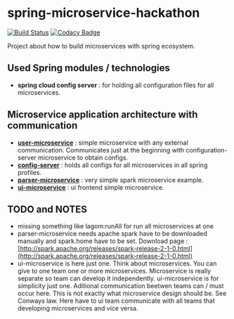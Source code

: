 # spring-microservice-hackathon #

[![Build Status](https://travis-ci.org/peterszatmary/spring-microservice-hackathon.svg?branch=master)](https://travis-ci.org/peterszatmary/spring-microservice-hackathon)
[![Codacy Badge](https://api.codacy.com/project/badge/Grade/1de3dcd6720b46dfa1025dd1911813c3)](https://www.codacy.com/app/peterszatmary/spring-microservice-hackathon?utm_source=github.com&amp;utm_medium=referral&amp;utm_content=peterszatmary/spring-microservice-hackathon&amp;utm_campaign=Badge_Grade)

Project about how to build microservices with spring ecosystem.

## Used Spring modules / technologies ##

-   **spring cloud config server** : for holding all configuration files for all microservices.

## Microservice application architecture with communication ##

-   **[user-microservice](https://github.com/peterszatmary/spring-microservice-hackathon/blob/master/user-microservice/README.md)** : simple microservice with any external communication. Communicates just at the beginning with configuration-server microservice to obtain configs.
-   **[config-server](https://github.com/peterszatmary/spring-microservice-hackathon/tree/master/configuration-server/README.md)** : holds all configs for all microservices in all spring profiles.
-   **[parser-microservice](https://github.com/peterszatmary/spring-microservice-hackathon/blob/master/parser-microservice/README.md)** : very simple spark microservice example.
-   **[ui-microservice](https://github.com/peterszatmary/spring-microservice-hackathon/blob/master/ui-microservice/README.md)** : ui frontend simple microservice.

## TODO and NOTES ##

-   missing something like lagom:runAll for run all microservices at one
-   parser-microservice needs apache spark have to be downloaded manually and spark.home have to be set. Download page : [http://spark.apache.org/releases/spark-release-2-1-0.html](http://spark.apache.org/releases/spark-release-2-1-0.html)
-   ui-microservice is here just one. Think about microservices. You can give to one team one or more microservices. Microservice  is really separate so team can develop it independently. ui-microservice is for simplicity just one. Aditional communication beetwen  teams can / must occur here. This is not exactly what microservice design should be. See Conways law. Here have to ui team communicate with all teams that developing microservices and vice versa.